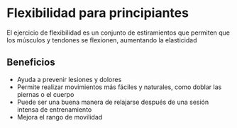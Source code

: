 # Flexibilidad para principiantes

El ejercicio de flexibilidad es un conjunto de estiramientos que permiten que los músculos y tendones se flexionen, aumentando la elasticidad

## Beneficios
- Ayuda a prevenir lesiones y dolores
- Permite realizar movimientos más fáciles y naturales, como doblar las piernas o el cuerpo
- Puede ser una buena manera de relajarse después de una sesión intensa de entrenamiento
- Mejora el rango de movilidad